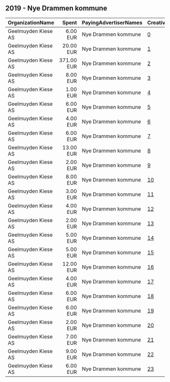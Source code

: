 ## 2019 - Nye Drammen kommune 
|OrganizationName|Spent|PayingAdvertiserNames|CreativeUrls|Impressions|Genders|AgeBrackets|CountryCodes|BillingAddresses|CandidateBallotInformation|
|:---|---:|:---|:---|---:|:---|:---|:---|:---|:---|
|Geelmuyden Kiese AS|6.00 EUR|Nye Drammen kommune|[0](https://www.snap.com/political-ads/asset/dc1019d10d8214b27ebc0e68c8bfde2a491e3e8a290ff7288b9deaf4b33f3f01?mediaType=mp4)|2,045||18-33|norway|"Universitetsgata 2,Oslo,0164,NO"||
|Geelmuyden Kiese AS|20.00 EUR|Nye Drammen kommune|[1](https://www.snap.com/political-ads/asset/48ffc06b861d5cb445140cfea40827948918d9594f4c5edd01098b622392491d?mediaType=mp4)|5,195||18+|norway|"Universitetsgata 2,Oslo,0164,NO"||
|Geelmuyden Kiese AS|371.00 EUR|Nye Drammen kommune|[2](https://www.snap.com/political-ads/asset/525f51a90db95e725f5049b68bdd417a74ed9ce9515941374a1e3376cade67e4?mediaType=mp4)|82,270||18+|norway|"Universitetsgata 2,Oslo,0164,NO"||
|Geelmuyden Kiese AS|8.00 EUR|Nye Drammen kommune|[3](https://www.snap.com/political-ads/asset/48ffc06b861d5cb445140cfea40827948918d9594f4c5edd01098b622392491d?mediaType=mp4)|2,588||18-34|norway|"Universitetsgata 2,Oslo,0164,NO"||
|Geelmuyden Kiese AS|1.00 EUR|Nye Drammen kommune|[4](https://www.snap.com/political-ads/asset/48ffc06b861d5cb445140cfea40827948918d9594f4c5edd01098b622392491d?mediaType=mp4)|519||18+|norway|"Universitetsgata 2,Oslo,0164,NO"||
|Geelmuyden Kiese AS|6.00 EUR|Nye Drammen kommune|[5](https://www.snap.com/political-ads/asset/b2be1c53eeb66860bc72a4dea7ae70c6f262509036949aa6ec779fe85a5531a1?mediaType=mp4)|2,379||18+|norway|"Universitetsgata 2,Oslo,0164,NO"||
|Geelmuyden Kiese AS|4.00 EUR|Nye Drammen kommune|[6](https://www.snap.com/political-ads/asset/dc1019d10d8214b27ebc0e68c8bfde2a491e3e8a290ff7288b9deaf4b33f3f01?mediaType=mp4)|1,417||18-34|norway|"Universitetsgata 2,Oslo,0164,NO"||
|Geelmuyden Kiese AS|6.00 EUR|Nye Drammen kommune|[7](https://www.snap.com/political-ads/asset/7315e347b64b6086176d395369bc8be944ff43bafe5d9407181ccdd6c00c5846?mediaType=mp4)|1,718||18+|norway|"Universitetsgata 2,Oslo,0164,NO"||
|Geelmuyden Kiese AS|13.00 EUR|Nye Drammen kommune|[8](https://www.snap.com/political-ads/asset/dc1019d10d8214b27ebc0e68c8bfde2a491e3e8a290ff7288b9deaf4b33f3f01?mediaType=mp4)|4,152||18-34|norway|"Universitetsgata 2,Oslo,0164,NO"||
|Geelmuyden Kiese AS|2.00 EUR|Nye Drammen kommune|[9](https://www.snap.com/political-ads/asset/7315e347b64b6086176d395369bc8be944ff43bafe5d9407181ccdd6c00c5846?mediaType=mp4)|579||18+|norway|"Universitetsgata 2,Oslo,0164,NO"||
|Geelmuyden Kiese AS|8.00 EUR|Nye Drammen kommune|[10](https://www.snap.com/political-ads/asset/48ffc06b861d5cb445140cfea40827948918d9594f4c5edd01098b622392491d?mediaType=mp4)|2,586||18-34|norway|"Universitetsgata 2,Oslo,0164,NO"||
|Geelmuyden Kiese AS|3.00 EUR|Nye Drammen kommune|[11](https://www.snap.com/political-ads/asset/48ffc06b861d5cb445140cfea40827948918d9594f4c5edd01098b622392491d?mediaType=mp4)|1,187||18-33|norway|"Universitetsgata 2,Oslo,0164,NO"||
|Geelmuyden Kiese AS|4.00 EUR|Nye Drammen kommune|[12](https://www.snap.com/political-ads/asset/d9f373acd60236622ff1620dec2502f646ce8277d15bd6de6ffaa9c7cf81b687?mediaType=mp4)|1,237||18-33|norway|"Universitetsgata 2,Oslo,0164,NO"||
|Geelmuyden Kiese AS|2.00 EUR|Nye Drammen kommune|[13](https://www.snap.com/political-ads/asset/d9f373acd60236622ff1620dec2502f646ce8277d15bd6de6ffaa9c7cf81b687?mediaType=mp4)|679||18+|norway|"Universitetsgata 2,Oslo,0164,NO"||
|Geelmuyden Kiese AS|5.00 EUR|Nye Drammen kommune|[14](https://www.snap.com/political-ads/asset/dc1019d10d8214b27ebc0e68c8bfde2a491e3e8a290ff7288b9deaf4b33f3f01?mediaType=mp4)|1,665||18+|norway|"Universitetsgata 2,Oslo,0164,NO"||
|Geelmuyden Kiese AS|5.00 EUR|Nye Drammen kommune|[15](https://www.snap.com/political-ads/asset/f1bc56b1f3fcb3289e4e91ae00bd76e5e5cc093b694c7b610410805230c638ea?mediaType=mp4)|1,660||18+|norway|"Universitetsgata 2,Oslo,0164,NO"||
|Geelmuyden Kiese AS|12.00 EUR|Nye Drammen kommune|[16](https://www.snap.com/political-ads/asset/d9f373acd60236622ff1620dec2502f646ce8277d15bd6de6ffaa9c7cf81b687?mediaType=mp4)|2,989||18+|norway|"Universitetsgata 2,Oslo,0164,NO"||
|Geelmuyden Kiese AS|4.00 EUR|Nye Drammen kommune|[17](https://www.snap.com/political-ads/asset/7315e347b64b6086176d395369bc8be944ff43bafe5d9407181ccdd6c00c5846?mediaType=mp4)|1,291||18-34|norway|"Universitetsgata 2,Oslo,0164,NO"||
|Geelmuyden Kiese AS|6.00 EUR|Nye Drammen kommune|[18](https://www.snap.com/political-ads/asset/451723fddc21a8791a689cfae9a41ce2c9f3b8c4191ee13109d39e41c8a7e5a8?mediaType=mp4)|1,754||18-33|norway|"Universitetsgata 2,Oslo,0164,NO"||
|Geelmuyden Kiese AS|6.00 EUR|Nye Drammen kommune|[19](https://www.snap.com/political-ads/asset/d9f373acd60236622ff1620dec2502f646ce8277d15bd6de6ffaa9c7cf81b687?mediaType=mp4)|1,785||18-34|norway|"Universitetsgata 2,Oslo,0164,NO"||
|Geelmuyden Kiese AS|2.00 EUR|Nye Drammen kommune|[20](https://www.snap.com/political-ads/asset/dc1019d10d8214b27ebc0e68c8bfde2a491e3e8a290ff7288b9deaf4b33f3f01?mediaType=mp4)|794||18+|norway|"Universitetsgata 2,Oslo,0164,NO"||
|Geelmuyden Kiese AS|7.00 EUR|Nye Drammen kommune|[21](https://www.snap.com/political-ads/asset/7315e347b64b6086176d395369bc8be944ff43bafe5d9407181ccdd6c00c5846?mediaType=mp4)|2,332||18-34|norway|"Universitetsgata 2,Oslo,0164,NO"||
|Geelmuyden Kiese AS|9.00 EUR|Nye Drammen kommune|[22](https://www.snap.com/political-ads/asset/d9f373acd60236622ff1620dec2502f646ce8277d15bd6de6ffaa9c7cf81b687?mediaType=mp4)|2,936||18-34|norway|"Universitetsgata 2,Oslo,0164,NO"||
|Geelmuyden Kiese AS|6.00 EUR|Nye Drammen kommune|[23](https://www.snap.com/political-ads/asset/8240557d3d7700ef18e49b31c1dec703faebc8a8c680411eb138d06d90e4093b?mediaType=mp4)|1,901||18+|norway|"Universitetsgata 2,Oslo,0164,NO"||
